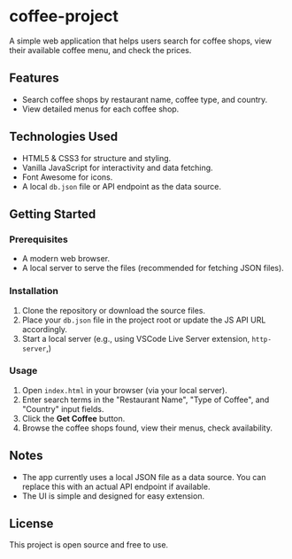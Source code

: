 # coffee-project

A simple web application that helps users search for coffee shops, view their available coffee menu, and check the prices.

## Features

- Search coffee shops by restaurant name, coffee type, and country.
- View detailed menus for each coffee shop.

## Technologies Used

- HTML5 & CSS3 for structure and styling.
- Vanilla JavaScript for interactivity and data fetching.
- Font Awesome for icons.
- A local `db.json` file or API endpoint as the data source.

## Getting Started

### Prerequisites

- A modern web browser.
- A local server to serve the files (recommended for fetching JSON files).

### Installation

1. Clone the repository or download the source files.
2. Place your `db.json` file in the project root or update the JS API URL accordingly.
3. Start a local server (e.g., using VSCode Live Server extension, `http-server`,)

### Usage

1. Open `index.html` in your browser (via your local server).
2. Enter search terms in the "Restaurant Name", "Type of Coffee", and "Country" input fields.
3. Click the **Get Coffee** button.
4. Browse the coffee shops found, view their menus, check availability.

## Notes

- The app currently uses a local JSON file as a data source. You can replace this with an actual API endpoint if available.
- The UI is simple and designed for easy extension.

## License

This project is open source and free to use.
